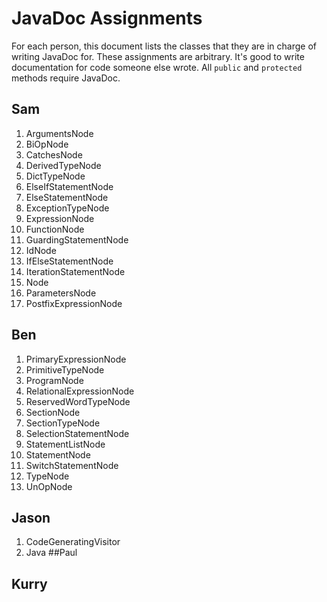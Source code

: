 # JavaDoc Assignments
For each person, this document lists the classes that they are in charge of writing JavaDoc for. These assignments are arbitrary. It's good to write documentation for code someone else wrote. All `public` and `protected` methods require JavaDoc.

## Sam
1. ArgumentsNode
1. BiOpNode
1. CatchesNode
1. DerivedTypeNode
1. DictTypeNode
1. ElseIfStatementNode
1. ElseStatementNode
1. ExceptionTypeNode
1. ExpressionNode
1. FunctionNode
1. GuardingStatementNode
1. IdNode
1. IfElseStatementNode
1. IterationStatementNode
1. Node
1. ParametersNode
1. PostfixExpressionNode

## Ben
1. PrimaryExpressionNode
1. PrimitiveTypeNode
1. ProgramNode
1. RelationalExpressionNode
1. ReservedWordTypeNode
1. SectionNode
1. SectionTypeNode
1. SelectionStatementNode
1. StatementListNode
1. StatementNode
1. SwitchStatementNode
1. TypeNode
1. UnOpNode

## Jason
1. CodeGeneratingVisitor
1. Java
##Paul
## Kurry